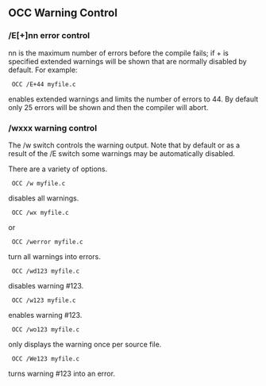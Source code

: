 ## OCC Warning Control
  
### /E\[+\]nn    error control
 
nn is the maximum number of errors before the compile fails; if + is specified extended warnings will be shown that are normally disabled by default.  For example:
 
     OCC /E+44 myfile.c
 
enables extended warnings and limits the number of errors to 44.  By default only 25 errors will be shown and then the compiler will abort.

### /wxxx    warning control

The /w switch controls the warning output.   Note that by default or as a result of the /E switch some warnings may be automatically disabled.

There are a variety of options.

     OCC /w myfile.c

disables all warnings.

     OCC /wx myfile.c

or

     OCC /werror myfile.c

turn all warnings into errors.

     OCC /wd123 myfile.c

disables warning #123.

     OCC /w123 myfile.c

enables warning #123.

     OCC /wo123 myfile.c

only displays the warning once per source file.

     OCC /We123 myfile.c

turns warning #123 into an error.
